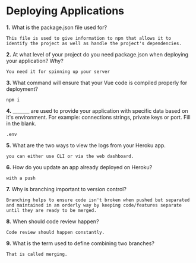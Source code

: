 # Deploying Applications

**1.** What is the package.json file used for?
<!-- enter you answer in the space below -->
```
This file is used to give information to npm that allows it to identify the project as well as handle the project's dependencies.
``` 
**2.** At what level of your project do you need package.json when deploying your application? Why?
<!-- enter you answer in the space below -->
```
You need it for spinning up your server
```
**3.** What command will ensure that your Vue code is compiled properly for deployment?
<!-- enter you answer in the space below -->
```
npm i
```
**4.** _______ are used to provide your application with specific data based on it's environment. For example: connections strings, private keys or port. Fill in the blank.
<!-- enter you answer in the space below -->
```
.env
```
**5.** What are the two ways to view the logs from your Heroku app.
<!-- enter you answer in the space below -->
```
you can either use CLI or via the web dashboard.
```
**6.** How do you update an app already deployed on Heroku?
<!-- enter you answer in the space below -->
```
with a push
```
**7.** Why is branching important to version control?
<!-- enter you answer in the space below -->
```
Branching helps to ensure code isn't broken when pushed but separated and maintained in an orderly way by keeping code/features separate until they are ready to be merged.
```
**8.** When should code review happen?
<!-- enter you answer in the space below -->
```
Code review should happen constantly.
```
**9.** What is the term used to define combining two branches?
<!-- enter you answer in the space below -->
```
That is called merging.
```
